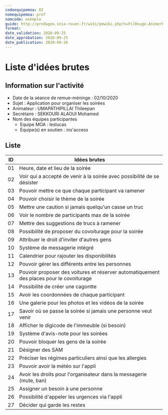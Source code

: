 ```yaml
---
codeequipemoa: 0Z
nomequipemoa: prof
nomcode: exemple
guide: http://prodageo.insa-rouen.fr/wiki/pmwiki.php?n=FilRouge.AnimerRemueMeninge
format:
date_validation: 2020-09-25
date_approbation: 2020-09-25
date_publication: 2020-09-26
---
```


# Liste d'idées brutes

## Information sur l'activité
- Date de la séance de remue-méninge : 02/10/2020
- Sujet : Application pour organiser les soirées
- Animateur : UMAPATHIPILLAI Thileepan
- Secrétaire : SEKKOURI ALAOUI Mohamed
- Nom des équipes participantes
  - Equipe MOA : leslucas
  - Equipe(s) en soutien : ins'access

## Liste

| ID 	| Idées brutes 	|
|----	|--------------	|
| 01 | Heure, date et lieu de la soirée |
| 02 | Voir qui a accepté de venir à la soirée avec possibilité de se désister |
| 03 | Pouvoir mettre ce que chaque participant va ramener |
| 04 | Pouvoir choisir le thème de la soirée |
| 05 | Mettre une caution si jamais quelqu'un casse un truc |
| 06 | Voir le nombre de participants max de la soirée |
| 07 | Mettre des suggestions de trucs à ramener |
| 08 | Possibilité de proposer du covoiturage pour la soirée |
| 09 | Attribuer le droit d'inviter d'autres gens  |
| 10 | Système de messagerie intégré |
| 11 | Calendrier pour rajouter les disponibilités |
| 12 | Pouvoir gérer les différents entre les personnes |
| 13 | Pouvoir proposer des voitures et réserver automatiquement des places pour le covoiturage |
| 14 | Possibilité de créer une cagontte |
| 15 | Avoir les coordonnées de chaque participant |
| 16 | Une galerie pour les photos et les vidéos de la soirée |
| 17 | Savoir où se passe la soirée si jamais une personne veut venir |
| 18 | Afficher le digicode de l'immeuble (si besoin) |
| 19 | Système d'avis-note pour les soirées |
| 20 | Pouvoir bloquer les gens de la soirée |
| 21 | Désigner des SAM |
| 22 | Préciser les régimes particuliers ainsi que les allergies |
| 23 | Pouvoir avoir la météo sur l'appli |
| 24 | Avoir les droits pour l'organisateur dans la messagerie (mute, ban) |
| 25 | Assigner un besoin à une personne |
| 26 | Possibilité d'appeler les urgences via l'appli |
| 27 | Décider qui garde les restes |
